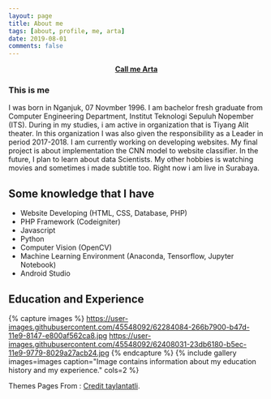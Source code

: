 ```yaml
---
layout: page
title: About me
tags: [about, profile, me, arta]
date: 2019-08-01
comments: false
---
```

    
<center><a href="https://partadox.github.io/about/"><b>Call me Arta</b></a></center>

### This is me

I was born in Nganjuk, 07 Novmber 1996. I am bachelor fresh graduate from Computer Engineering Department, Institut Teknologi Sepuluh Nopember (ITS). During in my studies, i am active in organization that is Tiyang Alit theater. In this organization I was also given the responsibility as a Leader in period 2017-2018. 
I am currently working on developing websites. My final project is about implementation the CNN model to website classifier. In the future, I plan to learn about data Scientists.  My other hobbies is watching movies and sometimes i made subtitle too. Right now i am live in Surabaya. 


## Some knowledge that I have
* Website Developing (HTML, CSS, Database, PHP)
* PHP Framework (Codeigniter)
* Javascript
* Python
* Computer Vision (OpenCV)
* Machine Learning Environment (Anaconda, Tensorflow, Jupyter Notebook)
* Android Studio


## Education and Experience

{% capture images %}
    https://user-images.githubusercontent.com/45548092/62284084-266b7900-b47d-11e9-8147-e800af562ca8.jpg
    https://user-images.githubusercontent.com/45548092/62408031-23db6180-b5ec-11e9-9779-8029a27acb24.jpg
{% endcapture %}
{% include gallery images=images caption="Image contains information about my education history and my experience." cols=2 %}


Themes Pages From : [Credit taylantatli](http://taylantatli.github.io/Moon).  
